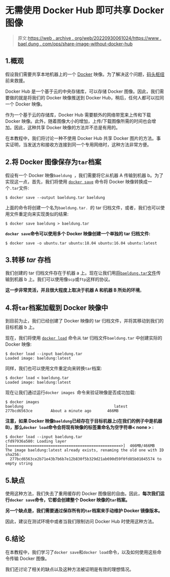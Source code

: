 # 无需使用 Docker Hub 即可共享 Docker 图像

> 原文:[https://web . archive . org/web/20220930061024/https://www . bael dung . com/ops/share-image-without-docker-hub](https://web.archive.org/web/20220930061024/https://www.baeldung.com/ops/share-image-without-docker-hub)

## 1.概观

假设我们需要共享本地机器上的一个 [Docker](/web/20220529023903/https://www.baeldung.com/ops/docker-guide) 映像。为了解决这个问题，[码头枢纽](https://web.archive.org/web/20220529023903/https://hub.docker.com/)前来救援。

Docker Hub 是一个基于云的中央存储库，可以存储 Docker 图像。因此，我们需要做的就是将我们的 Docker 映像推送到 Docker Hub，稍后，任何人都可以拉同一个 Docker 映像。

作为一个基于云的存储库，Docker Hub 需要额外的网络带宽来上传和下载 Docker 映像。此外，随着图像大小的增加，上传/下载图像所需的时间也会增加。因此，这种共享 Docker 映像的方法并不总是有用的。

在本教程中，我们将讨论一种不使用 Docker Hub 共享 Docker 图片的方法。事实证明，当发送方和接收方连接到同一个专用网络时，这种方法非常方便。

## 2.将 Docker 图像保存为`tar`档案

假设有一个 Docker 映像`baeldung `，我们需要将它从机器 A 传输到机器 b。为了实现这一点，首先，我们将使用 [`docker save`](https://web.archive.org/web/20220529023903/https://docs.docker.com/engine/reference/commandline/save/) 命令将 Docker 映像转换成一个`.tar`文件:

```
$ docker save --output baeldung.tar baeldung
```

上面的命令将创建一个名为`baeldung.tar. `的 tar 归档文件，或者，我们也可以使用文件重定向来实现类似的结果:

```
$ docker save baeldung > baeldung.tar
```

**`docker save`命令可以使用多个 Docker 映像创建一个单独的 tar 归档文件:**

```
$ docker save -o ubuntu.tar ubuntu:18.04 ubuntu:16.04 ubuntu:latest
```

## 3.转移 *tar* 存档

我们创建的 tar 归档文件存在于机器 a 上。现在让我们用[将`baeldung.tar`文件](/web/20220529023903/https://www.baeldung.com/linux/transfer-files-ssh)传输到机器 b 上。我们可以使用像`scp`或`ftp`这样的协议。

**这一步非常灵活，并且很大程度上取决于机器 A 和机器 B 所处的环境**。

## 4.将`tar`档案加载到 Docker 映像中

到目前为止，我们已经创建了 Docker 映像的 tar 归档文件，并将其移动到我们的目标机器 b 上。

现在，我们将使用 [`docker load`](https://web.archive.org/web/20220529023903/https://docs.docker.com/engine/reference/commandline/load/) 命令从 tar 归档文件`baeldung.tar` 中创建实际的 Docker 映像:

```
$ docker load --input baeldung.tar 
Loaded image: baeldung:latest
```

同样，我们也可以使用文件重定向来转换`tar`档案:

```
$ docker load < baeldung.tar
Loaded image: baeldung:latest
```

现在让我们通过运行`docker images `命令来验证映像是否成功加载:

```
$ docker images
baeldung                                        latest                            277bcd6563ce        About a minute ago       466MB
```

**注意，如果 Docker 映像`baeldung`已经存在于目标机器上(在我们的例子中是机器 B)，那么`docker load`命令会将现有映像的标签重命名为空字符串< none > :**

```
$ docker load --input baeldung.tar 
cfd97936a580: Loading layer [==================================================>]  466MB/466MB
The image baeldung:latest already exists, renaming the old one with ID sha256:
  277bcd6563ce2b71e43b7b6b7e12b830f5b329d21ab690d59f0fd85b01045574 to empty string
```

## 5.缺点

使用这种方法，我们失去了重用缓存的 Docker 图像层的自由。因此，**每次我们运行`docker save`命令，它都会创建整个 Docker 映像的`tar`档案。**

**另一个缺点是，我们需要通过保存所有的`tar`档案来手动维护 Docker 镜像版本。**

因此，建议在测试环境中或者当我们限制访问 Docker Hub 时使用这种方法。

## 6.结论

在本教程中，我们学习了`docker save`和`docker load`命令，以及如何使用这些命令传输 Docker 图像。

我们还讨论了相关的缺点以及这种方法被证明是有效的理想情况。
